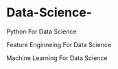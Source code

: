 # Data-Science-
Python For Data Science 

Feature Enginneing For Data Science 

Machine Learning For Data Science 
